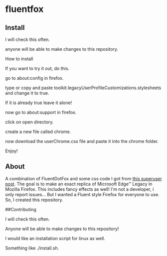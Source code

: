 # fluentfox

## Install
I will check this often. 

anyone will be able to make changes to this repository.

How to install

If you want to try it out, do this. 

go to about:config in firefox.

type or copy and paste toolkit.legacyUserProfileCustomizations.stylesheets and change it to true. 

If it is already true leave it alone! 

now go to about:support in firefox. 

click on open directory. 

create a new file called chrome.

now download the userChrome.css file and paste it into the chrome folder. 

Enjoy! 

## About


A combination of FluentDotFox and some css code I got from [this superuser post](https://superuser.com/questions/1653533/how-to-switch-back-to-firefox-old-style-of-tabs). The goal is to make an exact replica of Microsoft Edge™ Legacy in Mozilla Firefox. 
This includes fancy effects as well!
I'm not a developer, i only report issues... But I wanted a Fluent style Firefox for everyone to use. So, I created this repository. 

##Contributing

I will check this often. 

Anyone will be able to make changes to this repository! 

I would like an installation script for linux as well.

Something like ./install.sh. 

